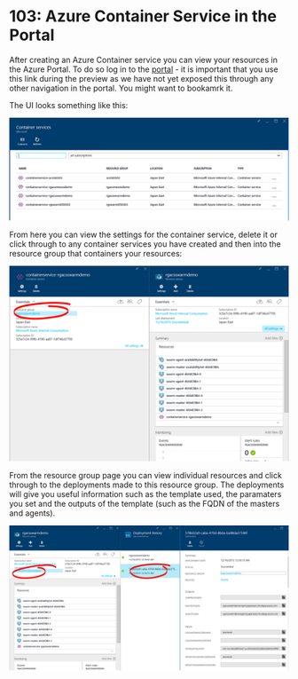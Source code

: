 # 103: Azure Container Service in the Portal

After creating an Azure Container service you can view your resources in the Azure Portal. To do so log in to the [portal](http://aka.ms/acsportal) - it is important that you use this link during the preview as we have not yet exposed this through any other navigation in the portal. You might want to bookamrk it.

The UI looks something like this:

![Portal Browse UI](images/103/portal_browse_ui.png)

From here you can view the settings for the container service, delete it or click through to any container services you have created and then into the resource group that containers your resources:

![Azure Container Service Detail](images/103/service_details_ui.png)
 
 From the resource group page you can view individual resources and click through to the deployments made to this resource group. The deployments will give you useful information such as the template used, the paramaters you set and the outputs of the template (such as the FQDN of the masters and agents).
 
 ![Template parameters and ourputs](images/103/template_outputs.png)